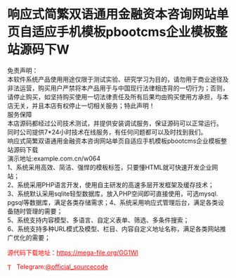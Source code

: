 # 响应式简繁双语通用金融资本咨询网站单页自适应手机模板pbootcms企业模板整站源码下W

免责声明：<br>本软件系统产品使用用途仅限于测试实验、研究学习为目的，请勿用于商业途径及非法运营，购买用户严禁将本产品用于与中国现行法律相违背的一切行为；否则，请停止购买，如坚持购买使用一切法律责任及所有后果均由购买使用方承担，与本店无关，并且本店有权停止一切相关服务；特此声明！<br>服务保障<br>本店源码都经过公司技术测试，并提供安装调试服务，保证源码可以正常运行。<br>同时公司提供7*24小时技术在线服务，有任何问题都可以及时找到我们。<br>响应式简繁双语通用金融资本咨询网站单页自适应手机模板pbootcms企业模板整站源码下载<br>演示地址:example.com.cn/w064<br>1、系统采用高效、简洁、强悍的模板标签，只要懂HTML就可快速开发企业网站；<br>2、系统采用PHP语言开发，使用自主研发的高速多层开发框架及缓存技术；<br>3、系统默认采用sqlite轻型数据库，放入PHP空间即可直接使用，可选mysql. pgsql等数据库，满足各类存储需求；4、系统采用响应式管理后台，满足各类设备随时管理的需要；<br>5、系统支持内容模型、多语言、自定义表单、筛选、多条件搜索；<br>6、系统支持多种URL模式及模型、栏目、内容自定义地址名称，满足各类网站推广优化的需要；<br>


<p style="color: red;">源代码下载地址：<a href="https://mega-file.org/GG1Wl" style="color: red;">https://mega-file.org/GG1Wl</a></p><p style="color: red;"><img src="https://cdn-icons-png.flaticon.com/512/2111/2111646.png" alt="Telegram Icon" style="width: 16px; vertical-align: middle; margin-right: 5px;">Telegram:<a href="https://t.me/official_sourcecode" style="color: red;">@official_sourcecode</a></p>